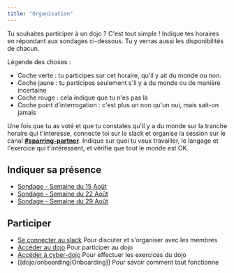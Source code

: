 ```yaml
---
title: "Organisation"
---
```


Tu souhaites participer à un dojo ? C'est tout simple ! Indique tes horaires en répondant aux sondages ci-dessous. Tu y verras aussi les disponibilités de chacun.

Légende des choses : 
- Coche verte : tu participes sur cet horaire, qu'il y ait du monde ou non.
- Coche jaune : tu participes seulement s'il y a du monde ou de manière incertaine
- Coche rouge : cela indique que tu n'es pas là
- Coche point d'interrogation : c'est plus un non qu'un oui, mais sait-on jamais

Une fois que tu as voté et que tu constates qu'il y a du monde sur la tranche horaire qui t'interesse, connecte toi sur le slack et organise la session sur le canal **[#sparring-partner](https://dojoytrezadev.slack.com/archives/C03TWTRPX50)**. Indique sur quoi tu veux travailler, le langage et l'exercice qui t'intéressent, et vérifie que tout le monde est OK.

## Indiquer sa présence
-   [Sondage - Semaine du 15 Août](https://framadate.org/Qye19pU4CTkKQYBk)
-   [Sondage - Semaine du 22 Août](https://framadate.org/nyx4NME7v9V8YxJT)
-   [Sondage - Semaine du 29 Août](https://framadate.org/uNjUJV6Sbsh7dv5L)

## Participer
* [Se connecter au slack](https://join.slack.com/t/dojoytrezadev/shared_invite/zt-1cobivbx1-jLHbJnffUALmo4AUd3sC6Q) Pour discuter et s'organiser avec les membres
* [Accéder au dojo](https://play.workadventu.re/@/ytreza.dev/ytreza.dev/dojo-ytreza.dev) Pour participer au dojo
* [Accéder à cyber-dojo](https://cyber-dojo.org/creator/home) Pour effectuer les exercices du dojo
* [[dojo/onboarding|Onboarding]]  Pour savoir comment tout fonctionne

